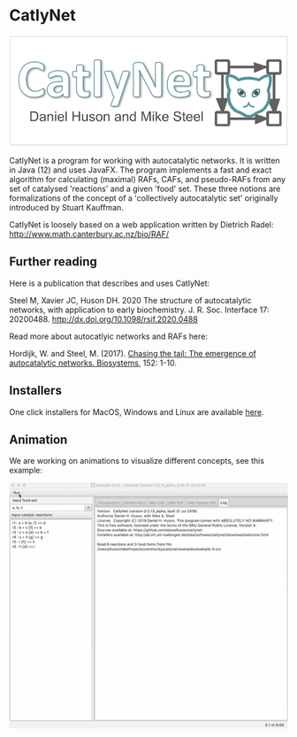 # CatlyNet
<img src="https://github.com/danielhuson/catlynet/blob/master/src/catlynet/resources/images/splash.png" alt="Splash" width="600"/>

CatlyNet is a program for working with autocatalytic networks. It is written in Java (12) and uses JavaFX. The program implements a fast and exact algorithm for calculating (maximal) RAFs, CAFs, and pseudo-RAFs from any set of catalysed 'reactions' and a given 'food' set.  These three notions are formalizations of the concept of a 'collectively autocatalytic set' originally introduced by Stuart Kauffman. 

CatlyNet is loosely based on a web application written by Dietrich Radel: http://www.math.canterbury.ac.nz/bio/RAF/

## Further reading

Here is a publication that describes and uses CatlyNet:

Steel M, Xavier JC, Huson DH. 2020 The structure of autocatalytic networks, with application to early biochemistry. J. R. Soc. Interface 17: 20200488. http://dx.doi.org/10.1098/rsif.2020.0488

Read more about autocatlyic networks and RAFs here:

Hordijk, W. and Steel, M. (2017). [Chasing the tail: The emergence of autocatalytic networks. Biosystems](http://www.sciencedirect.com/science/article/pii/S030326471630274X), 152: 1-10.


## Installers
One click installers for MacOS, Windows and Linux are available [here](http://ab.inf.uni-tuebingen.de/data/software/catlynet/download/welcome.html). 

## Animation
We are working on animations to visualize different concepts, see this example:

<img src="https://github.com/danielhuson/catlynet/blob/master/artwork/animation.gif" alt="Animation" width="600"/>

